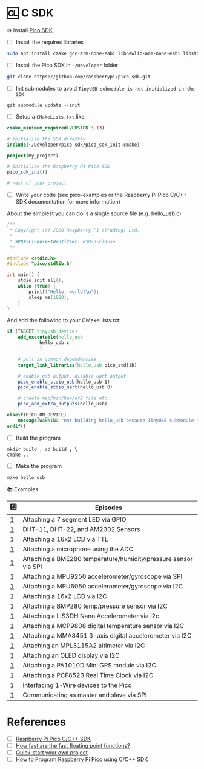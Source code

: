 # :cl: C SDK

:gear: Install [Pico SDK](https://github.com/raspberrypi/pico-sdk)

- [ ] Install the requires libraries

```bash
sudo apt install cmake gcc-arm-none-eabi libnewlib-arm-none-eabi libstdc++-arm-none-eabi-newlib
```

- [ ] Install the Pico SDK in `~/Developer` folder

```bash
git clone https://github.com/raspberrypi/pico-sdk.git
```

- [ ] Init submodules to avoid `TinyUSB submodule is not initialized in the SDK`


```
git submodule update --init
```


- [ ] Setup a `CMakeLists.txt` like:

```cmake
cmake_minimum_required(VERSION 3.13)

# initialize the SDK directly
include(~/Developer/pico-sdk/pico_sdk_init.cmake)

project(my_project)

# initialize the Raspberry Pi Pico SDK
pico_sdk_init()

# rest of your project
```

- [ ] Write your code (see pico-examples or the Raspberry Pi Pico C/C++ SDK documentation for more information)

About the simplest you can do is a single source file (e.g. hello_usb.c)

```c
/**
 * Copyright (c) 2020 Raspberry Pi (Trading) Ltd.
 *
 * SPDX-License-Identifier: BSD-3-Clause
 */

#include <stdio.h>
#include "pico/stdlib.h"

int main() {
    stdio_init_all();
    while (true) {
        printf("Hello, world!\n");
        sleep_ms(1000);
    }
}
```

And add the following to your CMakeLists.txt:

```cmake
if (TARGET tinyusb_device)
    add_executable(hello_usb
            hello_usb.c
            )

    # pull in common dependencies
    target_link_libraries(hello_usb pico_stdlib)

    # enable usb output, disable uart output
    pico_enable_stdio_usb(hello_usb 1)
    pico_enable_stdio_uart(hello_usb 0)

    # create map/bin/hex/uf2 file etc.
    pico_add_extra_outputs(hello_usb)

elseif(PICO_ON_DEVICE)
    message(WARNING "not building hello_usb because TinyUSB submodule is not initialized in the SDK")
endif()
```

- [ ] Build the program

```
mkdir build ; cd build ; \
cmake ..
```

- [ ] Make the program

```
make hello_usb
```

:books: Examples

| :hash: | Episodes |
|-|-|
| [1](1) | Attaching a 7 segment LED via GPIO |                                                               
| [1](1) | DHT-11, DHT-22, and AM2302 Sensors |                                                             
| [1](1) | Attaching a 16x2 LCD via TTL |                                                                     
| [1](1) | Attaching a microphone using the ADC |                                                             
| [1](1) | Attaching a BME280 temperature/humidity/pressure sensor via SPI |                                     
| [1](1) | Attaching a MPU9250 accelerometer/gyroscope via SPI |                                               
| [1](1) | Attaching a MPU6050 accelerometer/gyroscope via I2C |                                               
| [1](1) | Attaching a 16x2 LCD via I2C |                                                                      
| [1](1) | Attaching a BMP280 temp/pressure sensor via I2C |                                                  
| [1](1) | Attaching a LIS3DH Nano Accelerometer via i2c |                                                    
| [1](1) | Attaching a MCP9808 digital temperature sensor via I2C | 
| [1](1) | Attaching a MMA8451 3-axis digital accelerometer via I2C |
| [1](1) | Attaching an MPL3115A2 altimeter via I2C |
| [1](1) | Attaching an OLED display via I2C |
| [1](1) | Attaching a PA1010D Mini GPS module via I2C |
| [1](1) | Attaching a PCF8523 Real Time Clock via I2C |
| [1](1) | Interfacing 1-Wire devices to the Pico |
| [1](1) | Communicating as master and slave via SPI |

# References

- [ ] [Raspberry Pi Pico C/C++ SDK](https://datasheets.raspberrypi.com/pico/raspberry-pi-pico-c-sdk.pdf)
- [ ] [How fast are the fast floating point functions?](https://forums.raspberrypi.com/viewtopic.php?t=308794)
- [ ] [Quick-start your own project](https://www.raspberrypi.com/documentation/microcontrollers/c_sdk.html#quick-start-your-own-project)
- [ ] [How to Program Raspberry Pi Pico using C/C++ SDK](https://circuitdigest.com/microcontroller-projects/how-to-program-raspberry-pi-pico-using-c)
